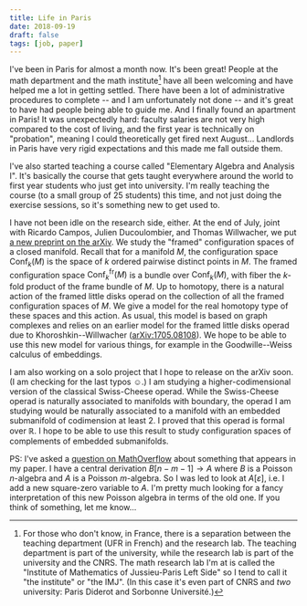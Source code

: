 ```yaml
---
title: Life in Paris
date: 2018-09-19
draft: false
tags: [job, paper]
---
```


I've been in Paris for almost a month now.
It's been great!
People at the math department and the math institute[^1] have all been welcoming and have helped me a lot in getting settled.
There have been a lot of administrative procedures to complete -- and I am unfortunately not done -- and it's great to have had people being able to guide me.
And I finally found an apartment in Paris!
It was unexpectedly hard: faculty salaries are not very high compared to the cost of living, and the first year is technically on "probation", meaning I could theoretically get fired next August...
Landlords in Paris have very rigid expectations and this made me fall outside them.


I've also started teaching a course called "Elementary Algebra and Analysis I".
It's basically the course that gets taught everywhere around the world to first year students who just get into university.
I'm really teaching the course (to a small group of 25 students) this time, and not just doing the exercise sessions, so it's something new to get used to.

I have not been idle on the research side, either.
At the end of July, joint with Ricardo Campos, Julien Ducoulombier, and Thomas Willwacher, we put [a new preprint on the arXiv](https://arxiv.org/abs/1807.08319).
We study the "framed" configuration spaces of a closed manifold.
Recall that for a manifold $M$, the configuration space $\operatorname{Conf}_k(M)$ is the space of $k$ ordered pairwise distinct points in $M$.
The framed configuration space $\operatorname{Conf}^{\mathrm{fr}}_k(M)$ is a bundle over $\operatorname{Conf}_k(M)$, with fiber the $k$-fold product of the frame bundle of $M$.
Up to homotopy, there is a natural action of the framed little disks operad on the collection of all the framed configuration spaces of $M$.
We give a model for the real homotopy type of these spaces and this action.
As usual, this model is based on graph complexes and relies on an earlier model for the framed little disks operad due to Khoroshkin--Willwacher ([arXiv:1705.08108](https://arxiv.org/abs/1705.08108)).
We hope to be able to use this new model for various things, for example in the Goodwille--Weiss calculus of embeddings.

I am also working on a solo project that I hope to release on the arXiv soon.
(I am checking for the last typos ☺.)
I am studying a higher-codimensional version of the classical Swiss-Cheese operad.
While the Swiss-Cheese operad is naturally associated to manifolds with boundary, the operad I am studying would be naturally associated to a manifold with an embedded submanifold of codimension at least 2.
I proved that this operad is formal over $\mathbb{R}$.
I hope to be able to use this result to study configuration spaces of complements of embedded submanifolds.

PS: I've asked a [question on MathOverflow](https://mathoverflow.net/q/310921/36146) about something that appears in my paper.
I have a central derivation $B[n-m-1] \to A$ where $B$ is a Poisson $n$-algebra and $A$ is a Poisson $m$-algebra.
So I was led to look at $A[\varepsilon]$, i.e. I add a new square-zero variable to $A$.
I'm pretty much looking for a fancy interpretation of this new Poisson algebra in terms of the old one.
If you think of something, let me know...

[^1]: For those who don't know, in France, there is a separation between the teaching department (UFR in French) and the research lab. The teaching department is part of the university, while the research lab is part of the university and the CNRS. The math research lab I'm at is called the "Institute of Mathematics of Jussieu-Paris Left Side" so I tend to call it "the institute" or "the IMJ". (In this case it's even part of CNRS and _two_ university: Paris Diderot and Sorbonne Université.)
